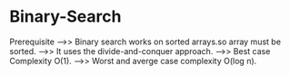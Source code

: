 # Binary-Search
Prerequisite -->> Binary search works on sorted arrays.so array must be sorted.
-->> It uses the divide-and-conquer approach.
-->> Best case Complexity O(1).
-->> Worst and averge case complexity O(log n).

